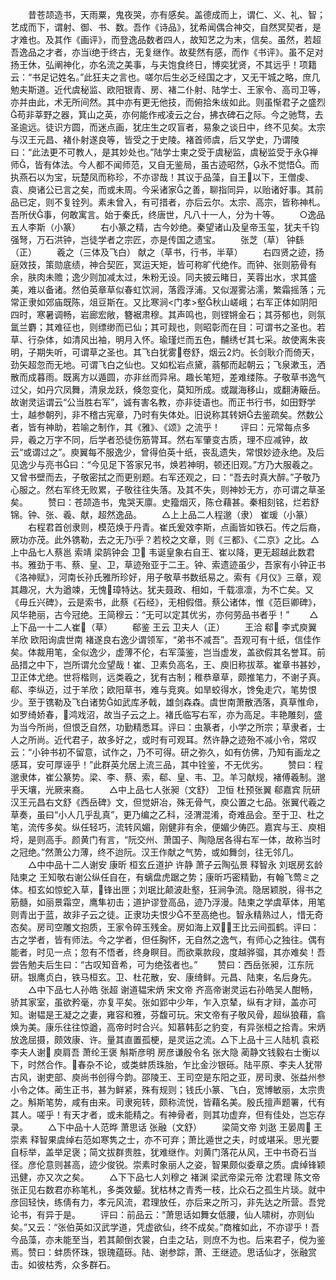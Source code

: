 <!-- { "loadSidebar": true } -->
　　昔苍颉造书，天雨粟，鬼夜哭，亦有感矣。盖德成而上，谓仁、义、礼、智；艺成而下，谓射、御、书、数。吾作《诗品》，犹希闻偶合神交，自然冥契者，是才难也。及其作《画评》，而登逸品数者四人，故知艺之为末，信矣。虽然，若超吾逸品之才者，亦当绝于终古，无复继作。故斐然有感，而作《书评》。虽不足对扬王休，弘阐神化，亦名流之美事，与夫饱食终日，博奕犹贤，不其远乎！项籍云：“书足记姓名。”此狂夫之言也。嗟尔后生必乏经国之才，又无干城之略，庶几勉夫斯道。近代虞秘监、欧阳银青、房、褚二仆射、陆学士、王家令、高司卫等，亦并由此，术无所间然。其中亦有更无他技，而俯拾朱绂如此。则虽惭君子之盛烈苟非莘野之器，箕山之英，亦何能作戒凌云之台，拂衣碑石之际。今之驰骛，去圣逾远。徒识方圆，而迷点画，犹庄生之叹盲者，易象之谈日中，终不见矣。太宗与汉王元昌、褚仆射遂良等，皆受之于史陵。褚首师虞，后又学史，乃谓陵曰：“此法更不可教人，是其妙处也。”陆学士柬之受于虞秘监，虞秘监受于永禅师，皆有体法。今人都不闻师范，又自无鉴局，虽古迹昭然，永不觉悟。而执燕石以为宝，玩楚凤而称珍，不亦谬哉！其议于品藻，自王以下，王僧虔、袁、庾诸公已言之矣，而或未周。今采诸家之善，聊指同异，以贻诸好事。其前品已定，则不复铨列。素未曾入，有可措者，亦后云尔。太宗、高宗，皆称神札。吾所伏事，何敢寓言。始于秦氏，终唐世，凡八十一人，分为十等。
　　○逸品五人李斯（小篆）
　　右小篆之精，古今妙绝。秦望诸山及皇帝玉玺，犹夫千钧强弩，万石洪钟，岂徒学者之宗匠，亦是传国之遗宝。
　　张芝（草） 钟繇（正）
　　羲之（三体及飞白） 献之（草书，行书，半草）
　　右四贤之迹，扬庭效技，策勋底绩，神合契匠，冥运天矩，皆可称旷代绝作。而钟、张则筋骨有余，肤肉未赡；逸少则加减太过，朱粉无设。同夫披云睹日，芙蓉出水，求其盛美，难以备诸。然伯英章草似春虹饮涧，落霞浮浦。又似渥雾沾濡，繁霜摇落；元常正隶如郊庙既陈，俎豆斯在。又比寒涧<门孝>壑秋山嵯峨；右军正体如阴阳四时，寒暑调畅，岩廊宏敞，簪裾肃穆。其声鸣也，则铿锵金石；其芬郁也，则氛氲兰麝；其难征也，则缥缈而已仙；其可觌也，则昭彰而在目：可谓书之圣也。若草、行杂体，如清风出袖，明月入怀。瑜瑾烂而五色，黼绣ゼ其七采。故使离朱丧明，子期失听，可谓草之圣也。其飞白犹雾卷舒，烟云灼。长剑耿介而倚天，劲矢超忽而无地。可谓飞白之仙也。又如松岩点黛，蓊郁而起朝云；飞泉漱玉，洒散而成暮雨。既离方以遁圆，亦非丝而异帛。趣长笔短，差难缕陈。子敬草书逸气过父，如丹穴凤舞，清泉龙跃，倏忽变化，莫知所成。或蹴海移山，或翻涛簸岳。故谢灵运谓云“公当胜右军”，诚有害名教，亦非徒语也。而正书行书，如田野学士，越参朝列，非不稽古宪章，乃时有失体处。旧说称其转妍去鉴疏矣。然数公者，皆有神助，若喻之制作，其《雅》、《颂》之流乎！
　　评曰：元常每点多异，羲之万字不同，后学者恐徒伤筋膂耳。然右军肇变古质，理不应减钟，故云“或谓过之”。庾翼每不服逸少，曾得伯英十纸，丧乱遗失，常恨妙迹永绝。及后见逸少与亮书曰：“今见足下答家兄书，焕若神明，顿还旧观。”方乃大服羲之。又曾书壁而去，子敬密拭之而更别题。右军还观之，曰：“吾去时真大醉。”子敬乃心服之。然右军终无败累，子敬往往失落。及其不失，则神妙无方，亦可谓之草圣矣。
　　赞曰：苍颉造书，鬼哭天廪。史籀烟灭，陈仓藉甚。秦相刻铭，烂若舒锦。钟、张、羲、献，超然逸品。
　　△上上品二人程邈（隶） 崔瑗（小篆）
　　右程君首创隶则，模范焕于丹青。崔氏爰效李斯，点画皆如铁石。传之后裔，厥功亦茂。此外镌勒，去之无乃乎？若校之文章，则《三都》、《二京》之比。△上中品七人蔡邕 索靖 梁鹄钟会 卫 韦诞皇象右自王、崔以降，更无超越此数君书。雅劲于韦、蔡、皇、卫，草迹殆亚于二王。钟、索遗迹虽少，吾家有小钟正书《洛神赋》，河南长孙氏雅所珍好，用子敬草书数纸易之。索有《月仪》三章，观其趣况，大为遒竦，无愧璋特达。犹夫聂政、相如，千载凛凛，为不亡矣。又《毋丘兴碑》，云是索书，此蔡《石经》，无相假借。蔡公诸体，惟《范巨卿碑》，风华艳丽，古今冠绝。王简穆云：“无可以定其优劣，亦何劳品书者乎！”
　　△上下品一十二人崔（草）
　　郗鉴 王云 卫夫人（正）
　　王洽 郗 李式庾翼 羊欣 欧阳询虞世南 褚遂良右逸少谓领军，“弟书不减吾”。吾观可有十纸，信佳作矣。体裁用笔，全似逸少，虚薄不伦，右军藻鉴，岂当虚发，盖欲假其名誉耳。前品措之中下，岂所谓允佥望哉！崔、卫素负高名，王、庾旧称拔萃。崔章书甚妙，卫正体尤绝。世将楷则，远类羲之，犹有古制；稚恭章草，颇推笔力，不谢子真。郗、李纵迈，过于羊欣；欧阳草书，难与竞爽。如旱蛟得水，馋兔走穴，笔势恨少。至于镌勒及飞白诸势如武库矛戟，雄剑森森。虞世南萧散洒落，真草惟命，如罗绮娇春，鸿戏沼，故当子云之上。褚氏临写右军，亦为高足。丰艳雕刻，盛为当今所尚，但恨乏自然，功勤精悉耳。评曰：虫篆者，小学之所宗；草隶者，士人之所尚。近代君子，故多好之，或时有可观耳。然许静之迹殆不减小令，常叹云：“小钟书初不留意，试作之，乃不可得。研之弥久，如有仿佛，乃知有画龙之感耳，安可厚诬乎！”此群英允居上流三品，其中铨鉴，不无优劣。
　　赞曰：程邈隶体，崔公篆势。梁、李、蔡、索，郗、皇、韦、卫。羊习献规，褚傅羲制。邈乎天壤，光厥来裔。
　　△中上品七人张昶（文舒） 卫恒 杜预张翼 郗嘉宾 阮研汉王元昌右文舒《西岳碑》文，但觉妍冶，殊无骨气，庾公置之七品。张翼代羲之草奏，虽曰“小人几乎乱真”，更乃编之乙科，泾渭混淆，奇难品会。至于卫、杜之笔，流传多矣。纵任轻巧，流转风媚，刚健非有余，便媚少俦匹。嘉宾与王、庾相埒，是则高手。颜黄门有言，“阮交州、萧国子、陶隐居各得右军一体，故称当时之冠绝。”然萧公力薄，终不迨阮。汉王作献之气势，或如舞剑，往无邻几。
　　△中中品十二人谢安 康昕 桓玄丘道护 许静 萧子云陶弘景 释智永 刘珉房玄龄 陆柬之 王知敬右谢公纵任自在，有螭盘虎踞之势；康昕巧密精勤，有翰飞莺ミ之体。桓玄如惊蛇入草，锋出匣；刘珉比颠波赴壑，狂涧争流。隐居颖脱，得书之筋髓，如丽景霜空，鹰隼初击；道护谬登高品，迹乃浮漫。陆柬之学虞草体，用笔则青出于蓝，故非子云之徒。正隶功夫恨少不至高绝也。智永精熟过人，惜无奇态矣。房司空雕文抱质，王家令碎玉残金。房如海上双，王比云间孤鹤。评曰：古之学者，皆有师法。今之学者，但任胸怀，无自然之逸气，有师心之独往。偶有能者，时见一点；忽有不悟者，终身瞑目。而欲乘款段，度越骅骝，其亦难矣！吾尝告勉夫后生曰：“古叹知音希，可为绝弦者也。”
　　赞曰：西岳张昶，江东阮研。银鹰贞白，铁马桓玄。卫、杜花散，安、康绮鲜。元昌、陆柬，名后身先。
　　△中下品七人孙皓 张超 谢道韫宋炳 宋文帝 齐高帝谢灵运右孙皓吴人酣畅，骄其家室，虽欲矜毫，亦复平矣。张如郢中少年，乍入京辇，纵有才辩，盖亦可知。谢韫是王凝之之妻，雍容和雅，芬馥可玩。宋文帝有子敬风骨，超纵狼藉，翕焕为美。康乐往往惊遒，高帝时时合兴。知慕韩彭之豹变，有异张桓之拾青。宋炳放逸屈摄，颇效康、许。量其直置孤梗，是灵运之流。△下上品十三人陆机 袁崧 李夫人谢 庾肩吾 萧纶王褒 斛斯彦明 房彦谦殷令名 张大隐 蔺静文钱毅右士衡以下，时然合作。春杂不论，或类蚌质珠胎，乍比金沙银砾。陆平原、李夫人犹带古风，谢吏部、庾尚书创得今韵。邵陵王、王司空是东阳之亚，房司隶、张益州参小令之体。蔺生正书，甚为鲜紧，殊有规则；钱氏小篆、飞白，宽博敏丽，太宗贵之。斛斯笔势，咸有由来。司隶宛转，颇称流悦，皆藉名美。殷氏擅声题署，代有其人。嗟乎！有天才者，或未能精之。有神骨者，则其功虚弃，但有佳处，岂忘存录。
　　△下中品十人范晔 萧思话 张融（文舒）
　　梁简文帝 刘逖 王晏周 王崇素 释智果虞绰右范如寒隽之士，亦不可弃；萧比遁世之夫，时或堪采。思光要自标举，盖举足褒；简文拔群贵胜，犹难继作。刘黄门落花从风，王中书奇石当径。彦伦意则甚高，迹少俊锐。崇素时象丽人之姿，智果颇似委章之质。虞绰锋颖迅健，亦又次之矣。
　　△下下品七人刘穆之 褚渊 梁武帝梁元帝 沈君理 陈文帝张正见右数君亦称笔札，多类效颦。犹枯林之青秀一枝，比众石之孤生片琰。就中彦回轻快，练倩有力，孝元风流，君理放任，亦后来之所习，非先达之所营。吾党论书，有异于是。
　　评曰：前品云：“萧思话如舞女低腰，仙人啸树，亦则仙矣。”又云：“张伯英如汉武学道，凭虚欲仙，终不成矣。”商榷如此，不亦谬乎！吾今品藻，亦未能至当，若其颠倒衣裳，白圭之玷，则庶不为也。后来君子，傥为鉴焉。赞曰：蚌质怀珠，银瑰蕴砾。陆、谢参踪，萧、王继迹。思话仙才，张融赏击。如彼枯秀，众多群石。
